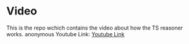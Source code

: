 # Video
This is the repo wchich contains the video about how the TS reasoner works. anonymous Youtube Link: [Youtube Link](https://youtu.be/FCB7atczbfc?si=f--B76roCeC3kyYv)
